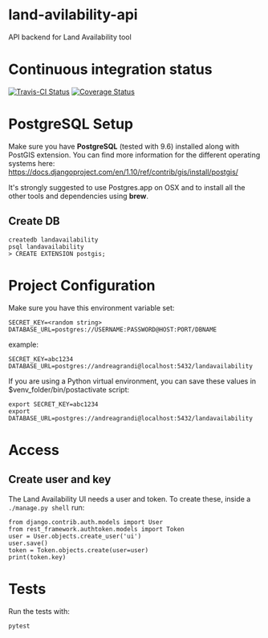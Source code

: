 # land-avilability-api
API backend for Land Availability tool

# Continuous integration status

[![Travis-CI Status](https://secure.travis-ci.org/alphagov/land-availability-api.png?branch=master)](http://travis-ci.org/#!/alphagov/land-availability-api)
[![Coverage Status](https://coveralls.io/repos/github/alphagov/land-availability-api/badge.svg?branch=coveralls)](https://coveralls.io/github/alphagov/land-availability-api?branch=coveralls)

# PostgreSQL Setup

Make sure you have **PostgreSQL** (tested with 9.6) installed along with PostGIS
extension. You can find more information for the different operating systems
here: https://docs.djangoproject.com/en/1.10/ref/contrib/gis/install/postgis/

It's strongly suggested to use Postgres.app on OSX and to install all the other
tools and dependencies using **brew**.

## Create DB

```
createdb landavailability
psql landavailability
> CREATE EXTENSION postgis;
```

# Project Configuration

Make sure you have this environment variable set:

```
SECRET_KEY=<random string>
DATABASE_URL=postgres://USERNAME:PASSWORD@HOST:PORT/DBNAME
```

example:

```
SECRET_KEY=abc1234
DATABASE_URL=postgres://andreagrandi@localhost:5432/landavailability
```

If you are using a Python virtual environment, you can save these values in
$venv_folder/bin/postactivate script:

```
export SECRET_KEY=abc1234
export DATABASE_URL=postgres://andreagrandi@localhost:5432/landavailability
```


# Access

## Create user and key

The Land Availability UI needs a user and token. To create these, inside a ``./manage.py shell`` run:

```
from django.contrib.auth.models import User
from rest_framework.authtoken.models import Token
user = User.objects.create_user('ui')
user.save()
token = Token.objects.create(user=user)
print(token.key)
```

# Tests

Run the tests with:

    pytest